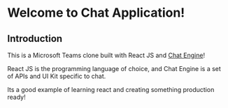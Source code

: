 # Welcome to Chat Application!

<!-- ### [Example Website](https://chat-app-jsmastery.netlify.app) -->

<!-- ![Teams Build with Chat Engine](https://i.ibb.co/vDhx8Md/Whats-App-Image-2021-01-26-at-02-01-43.jpg) -->

<!-- ### [🌟 Become a top 1% Next.js 13 developer in only one course](https://jsmastery.pro/next13) -->
<!-- ### [🚀 Land your dream programming job in 6 months](https://jsmastery.pro/masterclass) -->

## Introduction

This is a Microsoft Teams clone built with React JS and [Chat Engine](https://chatengine.io)!

React JS is the programming language of choice, and Chat Engine is a set of APIs and UI Kit specific to chat.

Its a good example of learning react and creating something production ready!

<!-- ## Want to build this too? -->

<!-- Watch the video where we build Microsoft Teams [here](https://www.youtube.com/watch?v=jcOKU9f86XE) -->
